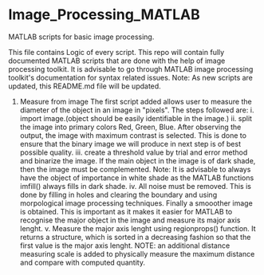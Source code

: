 # Image_Processing_MATLAB
MATLAB scripts for basic image processing.

This file contains Logic of every script.
This repo will contain fully documented MATLAB scripts that are done with the help of image processing toolkit. 
It is advisable to go through MATLAB image processing toolkit's documentation for syntax related issues.
Note: As new scripts are updated, this README.md file will be updated.

1. Measure from image
  The first script added allows user to measure the diameter of the object in an image in "pixels".
  The steps followed are:
    i. import image.(object should be easily identifiable in the image.)
    ii. split the image into primary colors Red, Green, Blue. After observing the output, the image with maximum contrast is selected.
        This is done to ensure that the binary image we will produce in next step is of best possible quality.
    iii. create a threshold value by trial and error method and binarize the image. 
         If the main object in the image is of dark shade,  then the image must be complemented.
         Note: It is advisable to always have the object of importance in white shade as the MATLAB functions imfill() always fills in dark shade.
    iv. All noise must be removed. This is done by filling in holes and clearing the boundary and using morpological image processing techniques.
        Finally a smooother image is obtained. This is important as it makes it easier for MATLAB to recognise the major object in the image and measure its major axis lenght.
    v. Measure the major axis lenght using regionprops() function. It returns a structure, which is sorted in a decreasing fashion so that the first value is the major axis lenght.
    NOTE: an additional distance measuring scale is added to physically measure the maximum distance and compare with computed quantity.
